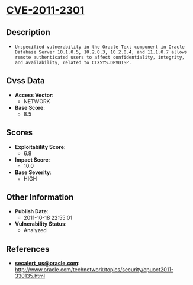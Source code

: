 
# [CVE-2011-2301](http://www.oracle.com/technetwork/topics/security/cpuoct2011-330135.html)

## Description

- `Unspecified vulnerability in the Oracle Text component in Oracle Database Server 10.1.0.5, 10.2.0.3, 10.2.0.4, and 11.1.0.7 allows remote authenticated users to affect confidentiality, integrity, and availability, related to CTXSYS.DRVDISP.`

## Cvss Data

- **Access Vector**:
  - NETWORK
- **Base Score**:
  - 8.5

## Scores

- **Exploitability Score**:
  - 6.8
- **Impact Score**:
  - 10.0
- **Base Severity**:
  - HIGH

## Other Information

- **Publish Date**:
  - 2011-10-18 22:55:01
- **Vulnerability Status**:
  - Analyzed

## References

- **secalert_us@oracle.com**: http://www.oracle.com/technetwork/topics/security/cpuoct2011-330135.html
